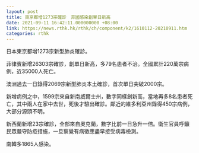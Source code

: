 ```yaml
---
layout: post
title: 東京都增1273宗確診　菲國感染創單日新高
date: 2021-09-11 16:42:11.000000000 +08:00
link: https://news.rthk.hk/rthk/ch/component/k2/1610112-20210911.htm
categories: rthk
---
```


日本東京都增1273宗新型肺炎確診。

菲律賓新增26303宗確診，創單日新高，多79名患者不治。全國累計220萬宗病例，近35000人死亡。

澳洲過去一日錄得2069宗新型肺炎本土確診，首次單日突破2000宗。

新增病例之中，1599宗來自新南威爾士州，數字同樣創新高，當地再多8名患者死亡，其中兩人在家中去世，死後才驗出確診。鄰近的維多利亞州錄得450宗病例，大部分源頭不明。

新西蘭新增23宗確診，全部來自奧克蘭，數字比前一日急升一倍。衛生官員呼籲民眾嚴守防疫措施，一旦察覺有病徵應盡早接受病毒檢測。

南韓多1865人感染。
